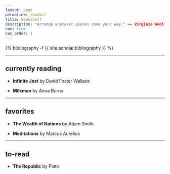 ```yaml
---
layout: page
permalink: /books/
title: bookshelf
description: "Arrange whatever pieces come your way." —— Virginia Woolf
nav: true
nav_order: 1
---
```


<div class="books">

{% bibliography -f {{ site.scholar.bibliography }} %}

</div>

---

## currently reading

- **Infinite Jest** by David Foster Wallace  

- **Milkman** by Anna Burns  

---

## favorites

- **The Wealth of Nations** by Adam Smith  

- **Meditations** by Marcus Aurelius  

---

## to-read

- **The Republic** by Plato  
